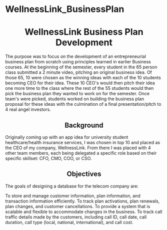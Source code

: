 # WellnessLink_BusinessPlan
 # <div align="center"> WellnessLink Business Plan Development   </div>
The purpose was to focus on the development of an entrepreneurial business plan from scratch using principles learned in earlier Business courses. At the beginning of the semester, every student in the 65 person class submitted a 2 minute video, pitching an original business idea. Of those 65, 10 were chosen as the winning ideas with each of the 10 students becoming CEO for their idea. These 10 CEO's would then pitch their idea one more time to the class where the rest of the 55 students would then pick the business plan they wanted to work on for the semester. Once team's were picked, students worked on building the business plan proposal for these ideas with the culmination of a final presentation/pitch to 4 real angel investors.

## <div align="center"> Background </div>
Originally coming up with an app idea for university student healthcare/health insurance services, I was chosen in top 10 and placed as the CEO of my company, WellnessLink. From there I was placed with 4 other team members, each being delegated a specific role based on their specific skillset: CFO, CMO, COO, or CSO.

## <div align="center"> Objectives </div>
The goals of designing a database for the telecom company are:

To store and manage customer information, plan information, and transaction information efficiently.
To track plan activations, plan renewals, plan changes, and customer cancellations.
To provide a system that is scalable and flexible to accommodate changes in the business.
To track call traffic details made by the customers, including call ID, call date, call duration, call type (local, national, international), and call cost.
